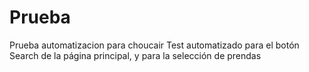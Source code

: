 # Prueba
Prueba automatizacion para choucair
Test automatizado para el botón Search de la página principal,
y para la selección de prendas
